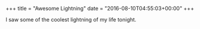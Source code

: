 +++
title = "Awesome Lightning"
date = "2016-08-10T04:55:03+00:00"
+++

I saw some of the coolest lightning of my life tonight.
			